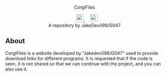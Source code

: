 <p align="center">
    CorgiFiles
</p>


<p align="center">
   </a>&nbsp;&nbsp;&nbsp;
   <a href="https://www.youtube.com/channel/UCJP07olES7OlZn2NdatcCew">
       <img height="24px" src="https://raw.githubusercontent.com/JakeDev098/CorgiFiles/main/Images/YTicon.png" />
   </a>
   </a>&nbsp;&nbsp;&nbsp;
   <a href="https://github.com/G047">
       <img height="24px" src="https://github.com/favicon.ico" />
   </a>
   <br>
    A repository by JakeDev098/G047
</p>

##  About

CorgiFiles is a website developed by "Jakedev098/G047" used to provide download links for different programs. It is requested that if the code is seen, it is not shared so that we can continue with the project, and you can also use it.
